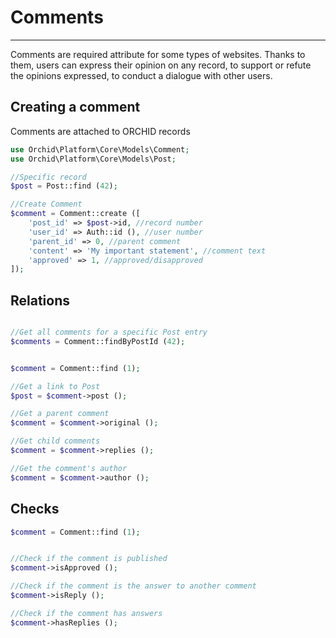 # Comments
----------


Comments are required attribute for some types of websites.
Thanks to them, users can express their opinion on any record,
to support or refute the opinions expressed, to conduct a dialogue with other users.


## Creating a comment

Comments are attached to ORCHID records

```php
use Orchid\Platform\Core\Models\Comment;
use Orchid\Platform\Core\Models\Post;

//Specific record
$post = Post::find (42);

//Create Comment
$comment = Comment::create ([
    'post_id' => $post->id, //record number
    'user_id' => Auth::id (), //user number
    'parent_id' => 0, //parent comment
    'content' => 'My important statement', //comment text
    'approved' => 1, //approved/disapproved
]);

```


## Relations


```php

//Get all comments for a specific Post entry
$comments = Comment::findByPostId (42);


$comment = Comment::find (1);

//Get a link to Post
$post = $comment->post ();

//Get a parent comment
$comment = $comment->original ();

//Get child comments
$comment = $comment->replies ();

//Get the comment's author
$comment = $comment->author ();

```


## Checks

```php
$comment = Comment::find (1);


//Check if the comment is published
$comment->isApproved ();

//Check if the comment is the answer to another comment
$comment->isReply ();

//Check if the comment has answers
$comment->hasReplies ();
```

